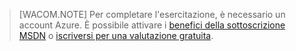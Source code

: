 > [WACOM.NOTE]
>  Per completare l'esercitazione, è necessario un account Azure. È possibile attivare i [benefici della sottoscrizione MSDN][] o [iscriversi per una valutazione gratuita][].

  [benefici della sottoscrizione MSDN]: /en-us/pricing/member-offers/msdn-benefits-details/
  [iscriversi per una valutazione gratuita]: /en-us/pricing/free-trial/
